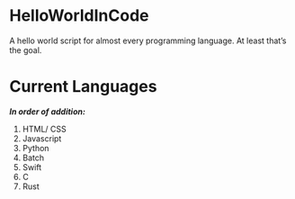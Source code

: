 # HelloWorldInCode
A hello world script for almost every programming language. At least that’s the goal.

# Current Languages
***In order of addition:***
1. HTML/ CSS
2. Javascript
3. Python
4. Batch
5. Swift
6. C
7. Rust
